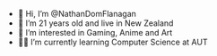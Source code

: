 - 👋 Hi, I’m @NathanDomFlanagan
- 🗿  I’m 21 years old and live in New Zealand
- 👀 I’m interested in Gaming, Anime and Art
- 🐱‍👤 I’m currently learning Computer Science at AUT
